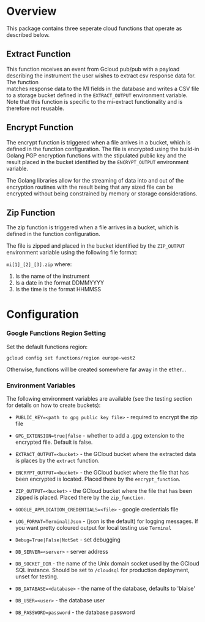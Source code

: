 
# Overview

This package contains three seperate cloud functions that operate as described below.

## Extract Function

This function receives an event from Gcloud pub/pub with a payload describing the 
instrument the user wishes to extract csv response data for. The function  
matches response data to the MI fields in the database and writes a CSV file to a storage bucket
defined in the `EXTRACT_OUTPUT` environment variable. Note that this function is specific to the mi-extract functionality
and is therefore not reusable.
 
## Encrypt Function

The encrypt function is triggered when a file arrives in a bucket, which is defined in the function configuration. 
The file is encrypted using the build-in Golang PGP encryption functions with the stipulated public key and the 
result placed in the bucket identified by the `ENCRYPT_OUTPUT` environment variable. 

The Golang libraries allow for the streaming of data into and out of the encryption routines with the result being 
that any sized file can be encrypted without being constrained by memory 
or storage considerations.

## Zip Function

The zip function is triggered when a file arrives in a bucket, which is defined in the 
function configuration. 

The file is zipped and placed in the bucket identified by the `ZIP_OUTPUT` environment variable
 using the following file format:

`mi[1]_[2]_[3].zip` where:
1. Is the name of the instrument
2. Is a date in the format DDMMYYYY
3. Is the time is the format HHMMSS



# Configuration

### Google Functions Region Setting

Set the default functions region:

`gcloud config set functions/region europe-west2`

Otherwise, functions will be created somewhere far away in the ether...

### Environment Variables

The following environment variables are available (see the testing section for details on how to create buckets):

* `PUBLIC_KEY=<path to gpg public key file>` - required to encrypt the zip file

* `GPG_EXTENSION=true|false` - whether to add a .gpg extension to the encrypted file. Default is false.

* `EXTRACT_OUTPUT=<bucket>` - the GCloud bucket where the extracted data is places by the `extract` function.

* `ENCRYPT_OUTPUT=<bucket>` - the GCloud bucket where the file that has been encrypted is located. 
Placed there by the `encrypt_function`.

* `ZIP_OUTPUT=<bucket>` - the GCloud bucket where the file that has been zipped is placed. Placed
there by the `zip_function`.

* `GOOGLE_APPLICATION_CREDENTIALS=<file>` - google credentials file

* `LOG_FORMAT=Terminal|Json` - (json is the default) for logging messages. 
If you want pretty coloured output for local testing use `Terminal`

* `Debug=True|False|NotSet` - set debugging

* `DB_SERVER=<server>` - server address

* `DB_SOCKET_DIR` - the name of the Unix domain socket used by the GCloud SQL instance. Should be set to `/cloudsql` for 
production deployment, unset for testing. 

* `DB_DATABASE=<database>` - the name of the database, defaults to 'blaise'

* `DB_USER=<user>` - the database user

* `DB_PASSWORD=password` - the database password

